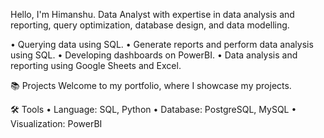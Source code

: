 Hello, I'm Himanshu. Data Analyst with expertise in data analysis and reporting, query optimization, database design, and data modelling.

  •	Querying data using SQL.
  •	Generate reports and perform data analysis using SQL.
  •	Developing dashboards on PowerBI.
  •	Data analysis and reporting using Google Sheets and Excel.

📚 Projects
Welcome to my portfolio, where I showcase my projects.

🛠️ Tools
  •	Language: SQL, Python
  •	Database: PostgreSQL, MySQL
  •	Visualization: PowerBI


<!--
**StArLorDd88/StArLorDd88** is a ✨ _special_ ✨ repository because its `README.md` (this file) appears on your GitHub profile.

Here are some ideas to get you started:

- 🔭 I’m currently working on ...
- 🌱 I’m currently learning ...
- 👯 I’m looking to collaborate on ...
- 🤔 I’m looking for help with ...
- 💬 Ask me about ...
- 📫 How to reach me: ...
- 😄 Pronouns: ...
- ⚡ Fun fact: ...
-->
